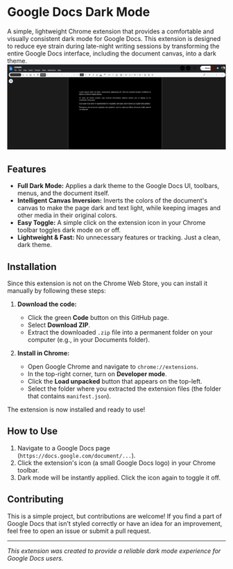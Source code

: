 # Google Docs Dark Mode

A simple, lightweight Chrome extension that provides a comfortable and visually consistent dark mode for Google Docs. This extension is designed to reduce eye strain during late-night writing sessions by transforming the entire Google Docs interface, including the document canvas, into a dark theme.
![img1](public\Screenshot.png)
## Features

- **Full Dark Mode:** Applies a dark theme to the Google Docs UI, toolbars, menus, and the document itself.
- **Intelligent Canvas Inversion:** Inverts the colors of the document's canvas to make the page dark and text light, while keeping images and other media in their original colors.
- **Easy Toggle:** A simple click on the extension icon in your Chrome toolbar toggles dark mode on or off.
- **Lightweight & Fast:** No unnecessary features or tracking. Just a clean, dark theme.

## Installation

Since this extension is not on the Chrome Web Store, you can install it manually by following these steps:

1.  **Download the code:**
    *   Click the green **Code** button on this GitHub page.
    *   Select **Download ZIP**.
    *   Extract the downloaded `.zip` file into a permanent folder on your computer (e.g., in your Documents folder).

2.  **Install in Chrome:**
    *   Open Google Chrome and navigate to `chrome://extensions`.
    *   In the top-right corner, turn on **Developer mode**.
    *   Click the **Load unpacked** button that appears on the top-left.
    *   Select the folder where you extracted the extension files (the folder that contains `manifest.json`).

The extension is now installed and ready to use!

## How to Use

1.  Navigate to a Google Docs page (`https://docs.google.com/document/...`).
2.  Click the extension's icon (a small Google Docs logo) in your Chrome toolbar.
3.  Dark mode will be instantly applied. Click the icon again to toggle it off.

## Contributing

This is a simple project, but contributions are welcome! If you find a part of Google Docs that isn't styled correctly or have an idea for an improvement, feel free to open an issue or submit a pull request.

---

*This extension was created to provide a reliable dark mode experience for Google Docs users.*
